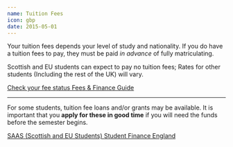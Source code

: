 ```yaml
---
name: Tuition Fees
icon: gbp
date: 2015-05-01
---
```


Your tuition fees depends your level of study and nationality.
If you do have a tuition fees to pay, they must be paid *in advance* of fully matriculating.

Scottish and EU students can expect to pay no tuition fees; Rates for other students
(Including the rest of the UK) will vary.

<div class="btn-group">
<a href="http://www.ed.ac.uk/student-funding/tuition-fees/fee-status" 
    class="btn btn-default">
    Check your fee status
</a>
    
<a class="btn btn-default" href="http://www.ed.ac.uk/studying/undergraduate/fees-finance">
    Fees &amp; Finance Guide
  </a>
</div>


<hr>

For some students, tuition fee loans and/or grants may be available. It is important that
you **apply for these in good time** if you will need the funds before the semester begins.

<div class="btn-group">
  <a class="btn btn-default" href="https://www.saas.gov.uk/">
    SAAS (Scottish and EU Students)
  </a>
  
  <a class="btn btn-default" href="https://www.gov.uk/student-finance-register-login">
    Student Finance England
  </a>
</div>
